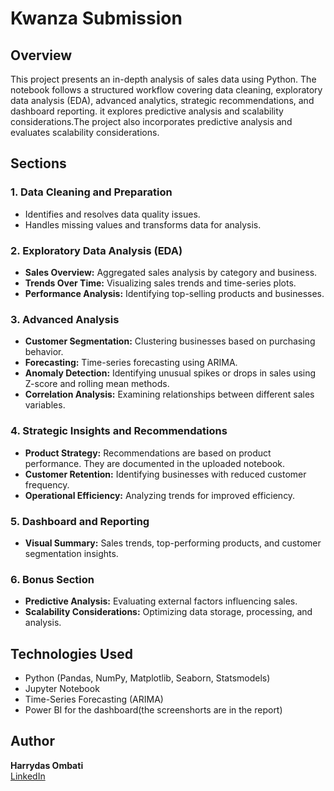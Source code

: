 # Kwanza Submission

## Overview
This project presents an in-depth analysis of sales data using Python. The notebook follows a structured workflow covering data cleaning, exploratory data analysis (EDA), advanced analytics, strategic recommendations, and dashboard reporting. it explores predictive analysis and scalability considerations.The project also incorporates predictive analysis and evaluates scalability considerations.

## Sections
### 1. Data Cleaning and Preparation
- Identifies and resolves data quality issues.
- Handles missing values and transforms data for analysis.

### 2. Exploratory Data Analysis (EDA)
- **Sales Overview:** Aggregated sales analysis by category and business.
- **Trends Over Time:** Visualizing sales trends and time-series plots.
- **Performance Analysis:** Identifying top-selling products and businesses.

### 3. Advanced Analysis
- **Customer Segmentation:** Clustering businesses based on purchasing behavior.
- **Forecasting:** Time-series forecasting using ARIMA.
- **Anomaly Detection:** Identifying unusual spikes or drops in sales using Z-score and rolling mean methods.
- **Correlation Analysis:** Examining relationships between different sales variables.

### 4. Strategic Insights and Recommendations
- **Product Strategy:** Recommendations are based on product performance. They are documented in the uploaded notebook.
- **Customer Retention:** Identifying businesses with reduced customer frequency.
- **Operational Efficiency:** Analyzing trends for improved efficiency.

### 5. Dashboard and Reporting
- **Visual Summary:** Sales trends, top-performing products, and customer segmentation insights.

### 6. Bonus Section
- **Predictive Analysis:** Evaluating external factors influencing sales.
- **Scalability Considerations:** Optimizing data storage, processing, and analysis.

## Technologies Used
- Python (Pandas, NumPy, Matplotlib, Seaborn, Statsmodels)
- Jupyter Notebook
- Time-Series Forecasting (ARIMA)
- Power BI for the dashboard(the screenshorts are in the report)


## Author
**Harrydas Ombati**  
[LinkedIn](www.linkedin.com/in/harrydas-ombati)


